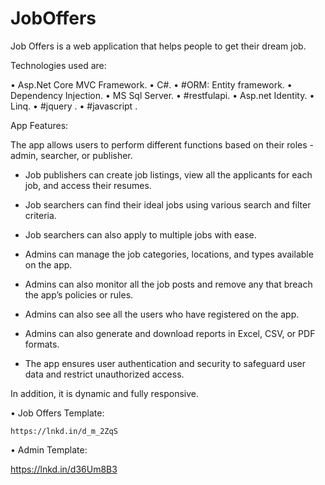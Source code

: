 # JobOffers
Job Offers is a web application that helps people to get their dream job.

Technologies used are: 

• Asp.Net Core MVC Framework.
• C#.
• #ORM: Entity framework.
• Dependency Injection.
• MS Sql Server.
• #restfulapi.
• Asp.net Identity.
• Linq.
• #jquery .
• #javascript .



App Features:

The app allows users to perform different functions based on their roles - admin, searcher, or publisher.

- Job publishers can create job listings, view all the applicants for each job, and access their resumes.

- Job searchers can find their ideal jobs using various search and filter criteria.

- Job searchers can also apply to multiple jobs with ease.

- Admins can manage the job categories, locations, and types available on the app.

- Admins can also monitor all the job posts and remove any that breach the app’s policies or rules.

- Admins can also see all the users who have registered on the app.

- Admins can also generate and download reports in Excel, CSV, or PDF formats.

- The app ensures user authentication and security to safeguard user data and restrict unauthorized access.


In addition, it is dynamic and fully responsive.


• Job Offers Template:

    https://lnkd.in/d_m_2ZqS
   
• Admin Template:
 
   https://lnkd.in/d36Um8B3
